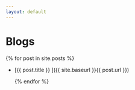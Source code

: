 ```yaml
---
layout: default
---
```


# Blogs


  {% for post in site.posts %}

* [{{ post.title }}  ]({{ site.baseurl }}{{ post.url }})
 
  {% endfor %}


